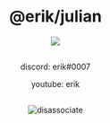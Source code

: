 <h1 align="center">@erik/julian</h1>

<p align="center"> <img src="https://cdn.discordapp.com/attachments/788476349265608734/793996765183213650/2e93ceb15c58480879d348b43f908743.gif" /> </p>
<p align="center">  
  <img src="https://cdn.discordapp.com/attachments/631162287968747550/762808835546808360/line.gif" alt="fax" width="1000" height="1">
</p>
<p align="center">discord: erik#0007<br/>
<p align="center">youtube: erik<br/>
<p align="center">  
  <img src="https://cdn.discordapp.com/attachments/631162287968747550/762808835546808360/line.gif" alt="fax" width="1000" height="1">
</p>  
<p align="center"> <img src="https://komarev.com/ghpvc/?username=pseudorw&label=views&color=0e75b6&style=flat" alt="disassociate" /> </p>
